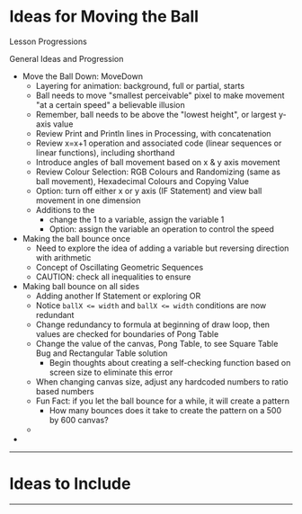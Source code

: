 # Ideas for Moving the Ball
Lesson Progressions

General Ideas and Progression
- Move the Ball Down: MoveDown
  - Layering for animation: background, full or partial, starts
  - Ball needs to move "smallest perceivable" pixel to make movement "at a certain speed" a believable illusion
  - Remember, ball needs to be above the "lowest height", or largest y-axis value
  - Review Print and Println lines in Processing, with concatenation
  - Review x=x+1 operation and associated code (linear sequences or linear functions), including shorthand
  - Introduce angles of ball movement based on x & y axis movement
  - Review Colour Selection: RGB Colours and Randomizing (same as ball movement), Hexadecimal Colours and Copying Value
  - Option: turn off either x or y axis (IF Statement) and view ball movement in one dimension
  - Additions to the
    - change the 1 to a variable, assign the variable 1
    - Option: assign the variable an operation to control the speed
- Making the ball bounce once
  - Need to explore the idea of adding a variable but reversing direction with arithmetic
  - Concept of Oscillating Geometric Sequences
  - CAUTION: check all inequalities to ensure
- Making ball bounce on all sides
  - Adding another If Statement or exploring OR
  - Notice `ballX <= width` and `ballX <= width` conditions are now redundant
  - Change redundancy to formula at beginning of draw loop, then values are checked for boundaries of Pong Table
  - Change the value of the canvas, Pong Table, to see Square Table Bug and Rectangular Table solution
    - Begin thoughts about creating a self-checking function based on screen size to eliminate this error
  - When changing canvas size, adjust any hardcoded numbers to ratio based numbers
  - Fun Fact: if you let the ball bounce for a while, it will create a pattern
    - How many bounces does it take to create the pattern on a 500 by 600 canvas?
  - 
-
---
# Ideas to Include

---
